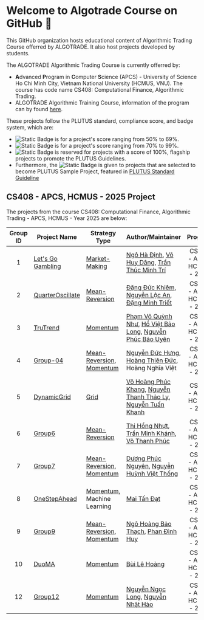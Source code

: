 # Welcome to Algotrade Course on GitHub 👋

This GitHub organization hosts educational content of Algorithmic Trading Course offerred by ALGOTRADE. It also host projects developed by students.

The ALGOTRADE Algorithmic Trading Course is currently offerred by:
- **A**dvanced **P**rogram in **C**omputer **S**cience (APCS) - University of Science Ho Chi Minh City, Vietnam National University (HCMUS, VNU). The course has code name CS408: Computational Finance, Algorithmic Trading.
- ALGOTRADE Algorithmic Training Course, information of the program can by found [here](https://www.algotrade.vn/course).

These projects follow the PLUTUS standard, compliance score, and badge system, which are:
- ![Static Badge](https://img.shields.io/badge/PLUTUS-<score>-%23BA8E23) is for a project's score ranging from 50% to 69%. 
- ![Static Badge](https://img.shields.io/badge/PLUTUS-<score>-darkgreen) is for a project's score ranging from 70% to 99%.
- ![Static Badge](https://img.shields.io/badge/PLUTUS-100%25-purple) is reserved for projects with a score of 100%, flagship projects to promote the PLUTUS Guidelines.
- Furthermore, the ![Static Badge](https://img.shields.io/badge/PLUTUS-Sample-darkblue) is given to projects that are selected to become PLUTUS Sample Project, featured in [PLUTUS Standard Guideline](https://github.com/algotrade-course/plutus-guideline/)

## CS408 - APCS, HCMUS - 2025 Project
The projects from the course CS408: Computational Finance, Algorithmic Trading - APCS, HCMUS - Year 2025 are below:

| **Group ID** | **Project Name** | **Strategy Type** | **Author/Maintainer** | **Program** | **PLUTUS Badge** |
|:------------:|------------------|-------------------|-----------------------|:-----------:|:----------------:|
| 1 | [Let's Go Gambling](https://github.com/algotrade-course/Lets-Go-Gambling) | [Market-Making](https://hub.algotrade.vn/knowledge-hub/market-making-strategy/) | [Ngô Hà Định](https://github.com/BruhGold), [Võ Huy Dâng](https://github.com/heeyoung-choi), [Trần Thúc Minh Trí](https://github.com/Random0617) | CS408 - APCS, HCMUS - 2025 | ![Static Badge](https://img.shields.io/badge/PLUTUS-55%25-%23BA8E23) |
| 2 | [QuarterOscillate](https://github.com/algotrade-course/QuarterOscillate) | [Mean-Reversion](https://hub.algotrade.vn/knowledge-hub/mean-reversion-strategy/) | [Đặng Đức Khiêm](https://github.com/duckhiemdang), [Nguyễn Lộc An](https://github.com/LucidNg), [Đặng Minh Triết](https://github.com/triet0612) | CS408 - APCS, HCMUS - 2025 | ![Static Badge](https://img.shields.io/badge/PLUTUS-70%25-darkgreen)![Static Badge](https://img.shields.io/badge/PLUTUS-Sample-darkblue) |
| 3 | [TruTrend](https://github.com/algotrade-course/TruTrend) | [Momentum](https://hub.algotrade.vn/knowledge-hub/momentum-strategy/) | [Phạm Võ Quỳnh Như](https://github.com/pvqn), [Hồ Việt Bảo Long](https://github.com/lob23), [Nguyễn Phúc Bảo Uyên](https://github.com/Hollyuyen) | CS408 - APCS, HCMUS - 2025 | ![Static Badge](https://img.shields.io/badge/PLUTUS-75%25-darkgreen)![Static Badge](https://img.shields.io/badge/PLUTUS-Sample-darkblue) |
| 4 |  [Group-04](https://github.com/algotrade-course/Group-04) | [Mean-Reversion](https://hub.algotrade.vn/knowledge-hub/mean-reversion-strategy/), [Momentum](https://hub.algotrade.vn/knowledge-hub/momentum-strategy/) | [Nguyễn Đức Hưng](https://github.com/DucHungGithub), [Hoàng Thiên Đức](https://github.com/Locopaly), Hoàng Nghĩa Việt |   CS408 - APCS, HCMUS - 2025 | ![Static Badge](https://img.shields.io/badge/PLUTUS-65%25-%23BA8E23) |
| 5 | [DynamicGrid](https://github.com/algotrade-course/DynamicGrid) | [Grid](https://hub.algotrade.vn/knowledge-hub/grid-strategy/) | [Võ Hoàng Phúc Khang](https://github.com/vokhang1412), [Nguyễn Thanh Thảo Ly](https://github.com/sxweetlollipop2912), [Nguyễn Tuấn Khanh](https://github.com/ng-tuan-khanh) | CS408 - APCS, HCMUS - 2025 | ![Static Badge](https://img.shields.io/badge/PLUTUS-80%25-darkgreen)![Static Badge](https://img.shields.io/badge/PLUTUS-Sample-darkblue) |
| 6 | [Group6](https://github.com/algotrade-course/Group6) | [Mean-Reversion](https://hub.algotrade.vn/knowledge-hub/mean-reversion-strategy/)| [Thi Hồng Nhựt](https://github.com/hongnhut2404), [Trần Minh Khánh](https://github.com/khanhlove01), [Võ Thanh Phúc](https://github.com/ThanhPhuc18) | CS408 - APCS, HCMUS - 2025 | ![Static Badge](https://img.shields.io/badge/PLUTUS-70%25-darkgreen) |
| 7 | [Group7](https://github.com/algotrade-course/Group7) | [Mean-Reversion](https://hub.algotrade.vn/knowledge-hub/mean-reversion-strategy/), [Momentum](https://hub.algotrade.vn/knowledge-hub/momentum-strategy/) | [Dương Phúc Nguyên](https://github.com/pnguyenhere), [Nguyễn Huỳnh Việt Thống](https://github.com/hikki0901) | CS408 - APCS, HCMUS - 2025 | ![Static Badge](https://img.shields.io/badge/PLUTUS-75%25-darkgreen) |
| 8 | [OneStepAhead](https://github.com/algotrade-course/OneStepAhead) | [Momentum](https://hub.algotrade.vn/knowledge-hub/momentum-strategy/), Machine Learning | [Mai Tấn Đạt](https://github.com/mtdat50) | CS408 - APCS, HCMUS - 2025 | ![Static Badge](https://img.shields.io/badge/PLUTUS-50%25-%23BA8E23) |
| 9 | [Group9](https://github.com/algotrade-course/Group9) | [Mean-Reversion](https://hub.algotrade.vn/knowledge-hub/mean-reversion-strategy/), [Momentum](https://hub.algotrade.vn/knowledge-hub/momentum-strategy/) | [Ngô Hoàng Bảo Thạch](https://github.com/thachnhb), [Phan Đình Huy](https://github.com/EricPhanHuy) | CS408 - APCS, HCMUS - 2025 | ![Static Badge](https://img.shields.io/badge/PLUTUS-65%25-%23BA8E23) |
| 10 | [DuoMA](https://github.com/algotrade-course/DuoMA) | [Momentum](https://hub.algotrade.vn/knowledge-hub/momentum-strategy/) | [Bùi Lê Hoàng](https://github.com/LeeHoang2710) | CS408 - APCS, HCMUS - 2025 | ![Static Badge](https://img.shields.io/badge/PLUTUS-75%25-darkgreen)![Static Badge](https://img.shields.io/badge/PLUTUS-Sample-darkblue) |
| 12 | [Group12](https://github.com/algotrade-course/Group12) | [Momentum](https://hub.algotrade.vn/knowledge-hub/momentum-strategy/) |[Nguyễn Ngọc Long](https://github.com/Francesco4203), [Nguyễn Nhật Hào](https://github.com/ngnhha1113) | CS408 - APCS, HCMUS - 2025 | ![Static Badge](https://img.shields.io/badge/PLUTUS-75%25-darkgreen) |
<!--
**Here are some ideas to get you started:**

🙋‍♀️ A short introduction - what is your organization all about?
🌈 Contribution guidelines - how can the community get involved?
👩‍💻 Useful resources - where can the community find your docs? Is there anything else the community should know?
🍿 Fun facts - what does your team eat for breakfast?
🧙 Remember, you can do mighty things with the power of [Markdown](https://docs.github.com/github/writing-on-github/getting-started-with-writing-and-formatting-on-github/basic-writing-and-formatting-syntax)
-->
